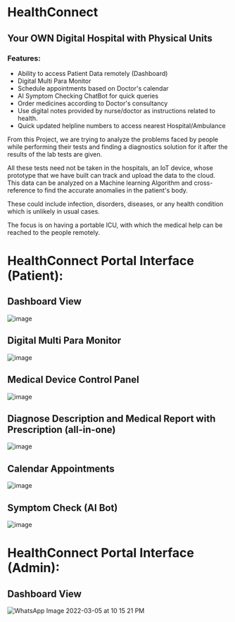 # HealthConnect

## Your OWN Digital Hospital with Physical Units


### Features:

- Ability to access Patient Data remotely (Dashboard)
- Digital Multi Para Monitor
- Schedule appointments based on Doctor's calendar
- AI Symptom Checking ChatBot for quick queries
- Order medicines according to Doctor's consultancy
- Use digital notes provided by nurse/doctor as instructions related to health.
- Quick updated helpline numbers to access nearest Hospital/Ambulance


From this Project, we are trying to analyze the problems faced by people while performing their tests and finding a diagnostics solution for it after the results of the lab tests are given.  

All these tests need not be taken in the hospitals, an IoT device, whose prototype that we have built can track and upload the data to the cloud. This data can be analyzed on a  Machine learning Algorithm and cross-reference to find the accurate anomalies in the patient's body. 

These could include infection, disorders, diseases, or any health condition which is unlikely in usual cases.

The focus is on having a portable ICU, with which the medical help can be reached to the people remotely.

# HealthConnect Portal Interface (Patient):

## Dashboard View

![image](https://user-images.githubusercontent.com/52236719/191496745-2459fef0-dd51-4534-b51e-04ac74cb875f.png)


## Digital Multi Para Monitor

![image](https://user-images.githubusercontent.com/52236719/191496301-f8f1fa14-f1c5-490d-9862-a37be0ac6b5c.png)


## Medical Device Control Panel

![image](https://user-images.githubusercontent.com/52236719/194371557-7c359bc2-6b4d-42a3-a6ac-51c45aa0b8c5.png)

## Diagnose Description and Medical Report with Prescription (all-in-one)

![image](https://user-images.githubusercontent.com/52236719/194371835-ec1cefce-5dfd-42d2-831d-b9bfbd9926cf.png)

## Calendar Appointments

![image](https://user-images.githubusercontent.com/52236719/194376508-f2d730ae-7b18-4c54-93a3-8d432c72f97f.png)

## Symptom Check (AI Bot)

![image](https://user-images.githubusercontent.com/52236719/194384754-2a260865-f3ed-4f0b-a618-39c8d3dcf802.png)


# HealthConnect Portal Interface (Admin):

## Dashboard View

![WhatsApp Image 2022-03-05 at 10 15 21 PM](https://user-images.githubusercontent.com/72246796/158068457-18fbe041-2c3e-42a6-afa8-697ec7262d09.jpeg)

